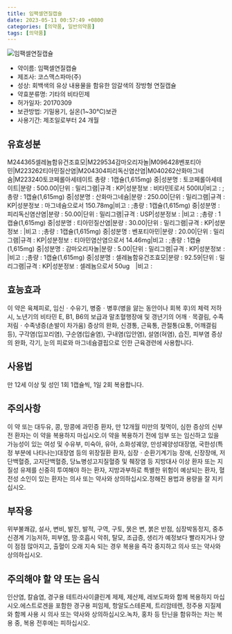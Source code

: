 ```yaml
---
title: 임팩셀연질캡슐
date: 2023-05-11 00:57:49 +0800
categories: [의약품, 일반의약품]
tags: [의약품]
---
```

![임팩셀연질캡슐](https://nedrug.mfds.go.kr/pbp/cmn/itemImageDownload/151939939483100037)

- 약이름: 임팩셀연질캡슐
- 제조사: 코스맥스파마(주)
- 성상: 회백색의 유상 내용물을 함유한 암갈색의 장방형 연질캡슐
- 약효분류명: 기타의 비타민제
- 허가일자: 20170309
- 보관방법: 기밀용기, 실온(1~30℃)보관
- 사용기간: 제조일로부터 24 개월
## 유효성분
M244365셀레늄함유건조효모|M229534감마오리자놀|M096428벤포티아민|M223262티아민질산염|M204304피리독신염산염|M040262산화마그네슘|M223240토코페롤아세테이트
총량 : 1캡슐(1,615mg) 중|성분명 : 토코페롤아세테이트|분량 : 500.00|단위 : 밀리그램|규격 : KP|성분정보 : 비타민E로서 500IU|비고 : ;총량 : 1캡슐(1,615mg) 중|성분명 : 산화마그네슘|분량 : 250.00|단위 : 밀리그램|규격 : KP|성분정보 : 마그네슘으로서 150.78mg|비고 : ;총량 : 1캡슐(1,615mg) 중|성분명 : 피리독신염산염|분량 : 50.00|단위 : 밀리그램|규격 : USP|성분정보 : |비고 : ;총량 : 1캡슐(1,615mg) 중|성분명 : 티아민질산염|분량 : 30.00|단위 : 밀리그램|규격 : KP|성분정보 : |비고 : ;총량 : 1캡슐(1,615mg) 중|성분명 : 벤포티아민|분량 : 20.00|단위 : 밀리그램|규격 : KP|성분정보 : 티아민염산염으로서 14.46mg|비고 : ;총량 : 1캡슐(1,615mg) 중|성분명 : 감마오리자놀|분량 : 5.00|단위 : 밀리그램|규격 : KP|성분정보 : |비고 : ;총량 : 1캡슐(1,615mg) 중|성분명 : 셀레늄함유건조효모|분량 : 92.59|단위 : 밀리그램|규격 : KP|성분정보 : 셀레늄으로서 50ug　|비고 :
## 효능효과
이 약은 육체피로, 임신ㆍ수유기, 병중ㆍ병후(병을 앓는 동안이나 회복 후)의 체력 저하 시, 노년기의 비타민 E, B1, B6의 보급과 말초혈행장애 및 갱년기의 어깨ㆍ목결림, 수족저림ㆍ수족냉증(손발이 차가움) 증상의 완화, 신경통, 근육통, 관절통(요통, 어깨결림 등), 구각염(입꼬리염), 구순염(입술염), 구내염(입안염), 설염(혀염), 습진, 피부염 증상의 완화, 각기, 눈의 피로와 마그네슘결핍으로 인한 근육경련에 사용합니다.
## 사용법
만 12세 이상 및 성인 1회 1캡슐씩, 1일 2회 복용합니다.
## 주의사항
이 약 또는 대두유, 콩, 땅콩에 과민증 환자, 만 12개월 미만의 젖먹이, 심한 증상의 신부전 환자는 이 약을 복용하지 마십시오.이 약을 복용하기 전에 임부 또는 임신하고 있을 가능성이 있는 여성 및 수유부, 미숙아, 유아, 소화성궤양, 만성궤양성대장염, 국한성(특정 부분에 나타나는)대장염 등의 위장질환 환자, 심장ㆍ순환기계기능 장애, 신장장애, 저단백혈증, 고지단백혈증, 당뇨병성고지질혈증 및 췌장염 등 지방대사 이상 환자 또는 지질성 유제를 신중히 투여해야 하는 환자, 지방과부하로 특별한 위험이 예상되는 환자, 혈전성 소인이 있는 환자는 의사 또는 약사와 상의하십시오.정해진 용법과 용량을 잘 지키십시오.
## 부작용
위부불쾌감, 설사, 변비, 발진, 발적, 구역, 구토, 묽은 변, 붉은 반점, 심장박동정지, 중추신경계 기능저하, 피부염, 땀·호흡시 악취, 탈모, 조급증, 생리가 예정보다 빨라지거나 양이 점점 많아지고, 출혈이 오래 지속 되는 경우 복용을 즉각 중지하고 의사 또는 약사와 상의하십시오.
## 주의해야 할 약 또는 음식
인산염, 칼슘염, 경구용 테트라사이클린계 제제, 제산제, 레보도파와 함께 복용하지 마십시오.에스트로겐을 포함한 경구용 피임제, 항알도스테론제, 트리암테렌, 정주용 지질제와 함께 사용 시 의사 또는 약사와 상의하십시오.녹차, 홍차 등 탄닌을 함유하는 차는 복용 중, 복용 전후에는 피하십시오.
